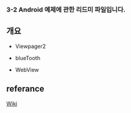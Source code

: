 ### 3-2 Android 예제에 관한 리드미 파일입니다.

## 개요

* Viewpager2<br>

* blueTooth<br>

* WebView<br>


## referance

[Wiki](https://github.com/jojun01835/2022-portportfolio/wiki/referance)
